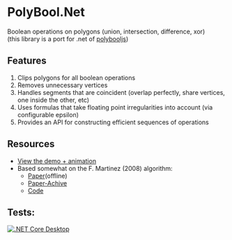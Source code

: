 # PolyBool.Net
Boolean operations on polygons (union, intersection, difference, xor)<br/>
(this library is a port for .net of [polybooljs](https://github.com/velipso/polybooljs))
## Features

1. Clips polygons for all boolean operations
2. Removes unnecessary vertices
3. Handles segments that are coincident (overlap perfectly, share vertices, one inside the other,
   etc)
4. Uses formulas that take floating point irregularities into account (via configurable epsilon)
5. Provides an API for constructing efficient sequences of operations

## Resources

* [View the demo + animation](https://rawgit.com/voidqk/polybooljs/master/dist/demo.html)
* Based somewhat on the F. Martinez (2008) algorithm:
    * [Paper](http://www.cs.ucr.edu/~vbz/cs230papers/martinez_boolean.pdf)(offline)
    * [Paper-Achive](https://github.com/akavel/martinez-src/blob/master/paper.pdf)
    * [Code](https://github.com/akavel/martinez-src)
 
## Tests:
[![.NET Core Desktop](https://github.com/joecare99/PolyBool.Net/actions/workflows/dotnet-desktop.yml/badge.svg)](https://github.com/joecare99/PolyBool.Net/actions/workflows/dotnet-desktop.yml)

